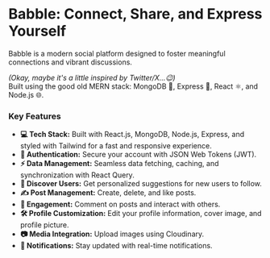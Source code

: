 # Babble: Connect, Share, and Express Yourself

Babble is a modern social platform designed to foster meaningful connections and vibrant discussions.

*(Okay, maybe it's a little inspired by Twitter/X...😉)*  
Built using the good old MERN stack: MongoDB 🍃, Express 🚀, React ⚛️, and Node.js 🌐.

### Key Features

- **💻 Tech Stack:** Built with React.js, MongoDB, Node.js, Express, and styled with Tailwind for a fast and responsive experience.
- **🔐 Authentication:** Secure your account with JSON Web Tokens (JWT).
- **⚡ Data Management:** Seamless data fetching, caching, and synchronization with React Query.
- **👥 Discover Users:** Get personalized suggestions for new users to follow.
- **✍️ Post Management:** Create, delete, and like posts.
- **💬 Engagement:** Comment on posts and interact with others.
- **🛠️ Profile Customization:** Edit your profile information, cover image, and profile picture.
- **📷 Media Integration:** Upload images using Cloudinary.
- **🔔 Notifications:** Stay updated with real-time notifications.
